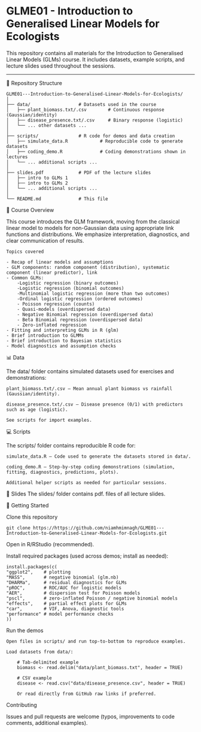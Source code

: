 # GLME01 - Introduction to Generalised Linear Models for Ecologists
This repository contains all materials for the Introduction to Generalised Linear Models (GLMs) course. It includes datasets, example scripts, and lecture slides used throughout the sessions.

---

 📂 Repository Structure

```text
GLME01---Introduction-to-Generalised-Linear-Models-for-Ecologists/
│
├── data/                  # Datasets used in the course
│   ├── plant_biomass.txt/.csv        # Continuous response (Gaussian/identity)
│   ├── disease_presence.txt/.csv     # Binary response (logistic)
│   └── ... other datasets ...
│
├── scripts/               # R code for demos and data creation
│   ├── simulate_data.R            # Reproducible code to generate datasets
│   ├── coding_demo.R              # Coding demonstrations shown in lectures
│   └── ... additional scripts ...
│
├── slides.pdf             # PDF of the lecture slides
│   ├── intro to GLMs 1            
│   ├── intro to GLMs 2          
│   └── ... additional scripts ...
│
└── README.md              # This file
```
📖 Course Overview

This course introduces the GLM framework, moving from the classical linear model to models for non-Gaussian data using appropriate link functions and distributions. We emphasize interpretation, diagnostics, and clear communication of results.

    Topics covered

    - Recap of linear models and assumptions
    - GLM components: random component (distribution), systematic component (linear predictor), link
    - Common GLMs:
        -Logistic regression (binary outcomes)
        -Logistic regression (binomial outcomes)
        -Multinomial logistic regression (more than two outcomes)
        -Ordinal logistic regression (ordered outcomes)
        - Poisson regression (counts)
        - Quasi-models (overdispersed data)
        - Negative Binomial regression (overdispersed data)
        - Beta Binomial regression (overdispersed data)
        - Zero-inflated regression
    - Fitting and interpreting GLMs in R (glm)
    - Brief introduction to GLMMs
    - Brief introduction to Bayesian statistics
    - Model diagnostics and assumption checks


📊 Data

The data/ folder contains simulated datasets used for exercises and demonstrations:

    plant_biomass.txt/.csv — Mean annual plant biomass vs rainfall (Gaussian/identity).

    disease_presence.txt/.csv — Disease presence (0/1) with predictors such as age (logistic).

    See scripts for import examples.

💻 Scripts

The scripts/ folder contains reproducible R code for:

    simulate_data.R — Code used to generate the datasets stored in data/.

    coding_demo.R — Step-by-step coding demonstrations (simulation, fitting, diagnostics, predictions, plots).

    Additional helper scripts as needed for particular sessions.

📑 Slides
The slides/ folder contains pdf. files of all lecture slides. 

    
🔧 Getting Started

  Clone this repository

    git clone https://https://github.com/niamhmimnagh/GLME01---Introduction-to-Generalised-Linear-Models-for-Ecologists.git

Open in R/RStudio (recommended).

Install required packages (used across demos; install as needed):

    install.packages(c(
    "ggplot2",    # plotting
    "MASS",       # negative binomial (glm.nb)
    "DHARMa",     # residual diagnostics for GLMs
    "pROC",       # ROC/AUC for logistic models
    "AER",        # dispersion test for Poisson models
    "pscl",       # zero-inflated Poisson / negative binomial models
    "effects",    # partial effect plots for GLMs
    "car",        # VIF, Anova, diagnostic tools
    "performance" # model performance checks
    ))

Run the demos

    Open files in scripts/ and run top-to-bottom to reproduce examples.

    Load datasets from data/:

        # Tab-delimited example
        biomass <- read.delim("data/plant_biomass.txt", header = TRUE)

        # CSV example
        disease <- read.csv("data/disease_presence.csv", header = TRUE)

        Or read directly from GitHub raw links if preferred.

Contributing

Issues and pull requests are welcome (typos, improvements to code comments, additional examples).
